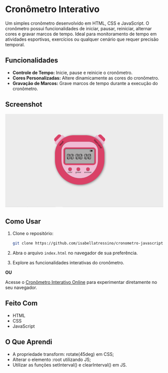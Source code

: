 # Cronômetro Interativo

Um simples cronômetro desenvolvido em HTML, CSS e JavaScript. O cronômetro possui funcionalidades de iniciar, pausar, reiniciar, alternar cores e gravar marcos de tempo. Ideal para monitoramento de tempo em atividades esportivas, exercícios ou qualquer cenário que requer precisão temporal.

## Funcionalidades

- **Controle de Tempo:** Inicie, pause e reinicie o cronômetro.
- **Cores Personalizadas:** Altere dinamicamente as cores do cronômetro.
- **Gravação de Marcos:** Grave marcos de tempo durante a execução do cronômetro.

## Screenshot

![](imagens/screenshot.png)

## Como Usar

1. Clone o repositório:

    ```bash
    git clone https://github.com/isabellatressino/cronometro-javascript.git
    ```

2. Abra o arquivo `index.html` no navegador de sua preferência.

3. Explore as funcionalidades interativas do cronômetro.

**OU**

Acesse o [Cronômetro Interativo Online](link-do-site) para experimentar diretamente no seu navegador.

## Feito Com

- HTML
- CSS
- JavaScript

## O Que Aprendi

- A propriedade transform: rotate(45deg) em CSS;
- Alterar o elemento :root utilizando JS;
- Utilizar as funções setInterval() e clearInterval() em JS.

